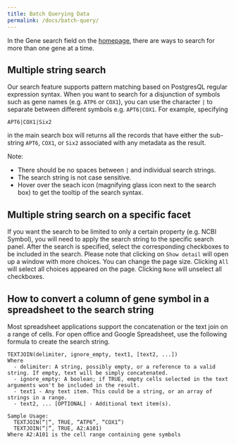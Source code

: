 ```yaml
---
title: Batch Querying Data
permalink: /docs/batch-query/
---
```


In the Gene search field on the [homepage](https://www.atlas-d2k.org/), there are ways to search for more than one gene at a time. 

## Multiple string search
Our search feature supports pattern matching based on PostgresQL regular expression syntax. When you want to search for a disjunction of symbols such as gene names (e.g. `ATP6` or `COX1`), you can use the character `|` to separate between different symbols e.g. `APT6|COX1`. For example, specifying

```
APT6|COX1|Six2
```
in the main search box will returns all the records that have either the sub-string `APT6`, `COX1`, or `Six2` associated with any metadata as the result.

Note:
- There should be no spaces between `|` and individual search strings.
- The search string is not case sensitive.
- Hover over the seach icon (magnifying glass icon next to the search box) to get the tooltip of the search syntax.

## Multiple string search on a specific facet
If you want the search to be limited to only a certain property (e.g. NCBI Symbol), you will need to apply the search string to the specific search panel. After the search is specified, select the corresponding checkboxes to be included in the search. Please note that clicking on `Show detail` will open up a window with more choices. You can change the page size. Clicking `All` will select all choices appeared on the page. Clicking `None` will unselect all checkboxes.    

## How to convert a column of gene symbol in a spreadsheet to the search string
Most spreadsheet applications support the concatenation or the text join on a range of cells. For open office and Google Spreadsheet, use the following formula to create the search string.
```
TEXTJOIN(delimiter, ignore_empty, text1, [text2, ...])
Where
  - delimiter: A string, possibly empty, or a reference to a valid string. If empty, text will be simply concatenated.
  - ignore_empty: A boolean; if TRUE, empty cells selected in the text arguments won't be included in the result.
  - text1 - Any text item. This could be a string, or an array of strings in a range.
  - text2, ... [OPTIONAL] - Additional text item(s).

Sample Usage:
  TEXTJOIN(“|“, TRUE, “ATP6”, “COX1”)
  TEXTJOIN(“|”, TRUE, A2:A101)
Where A2:A101 is the cell range containing gene symbols
```
